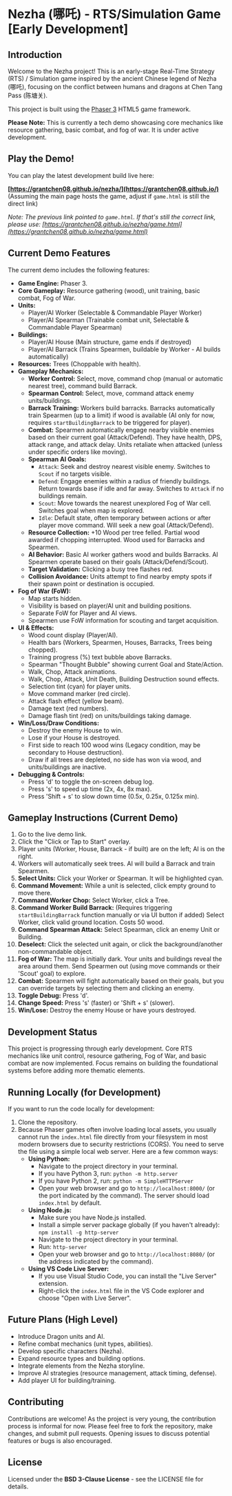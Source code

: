 # Nezha (哪吒) - RTS/Simulation Game [Early Development]

## Introduction

Welcome to the Nezha project! This is an early-stage Real-Time Strategy (RTS) / Simulation game inspired by the ancient Chinese legend of Nezha (哪吒), focusing on the conflict between humans and dragons at Chen Tang Pass (陈塘关).

This project is built using the [Phaser 3](https://phaser.io/) HTML5 game framework.

**Please Note:** This is currently a tech demo showcasing core mechanics like resource gathering, basic combat, and fog of war. It is under active development.

## Play the Demo!

You can play the latest development build live here:

**[https://grantchen08.github.io/nezha/](https://grantchen08.github.io/)** (Assuming the main page hosts the game, adjust if `game.html` is still the direct link)

*Note: The previous link pointed to `game.html`. If that's still the correct link, please use: [https://grantchen08.github.io/nezha/game.html](https://grantchen08.github.io/nezha/game.html)*

## Current Demo Features

The current demo includes the following features:

* **Game Engine:** Phaser 3.
* **Core Gameplay:** Resource gathering (wood), unit training, basic combat, Fog of War.
* **Units:**
    * Player/AI Worker (Selectable & Commandable Player Worker)
    * Player/AI Spearman (Trainable combat unit, Selectable & Commandable Player Spearman)
* **Buildings:**
    * Player/AI House (Main structure, game ends if destroyed)
    * Player/AI Barrack (Trains Spearmen, buildable by Worker - AI builds automatically)
* **Resources:** Trees (Choppable with health).
* **Gameplay Mechanics:**
    * **Worker Control:** Select, move, command chop (manual or automatic nearest tree), command build Barrack.
    * **Spearman Control:** Select, move, command attack enemy units/buildings.
    * **Barrack Training:** Workers build barracks. Barracks automatically train Spearmen (up to a limit) if wood is available (AI only for now, requires `startBuildingBarrack` to be triggered for player).
    * **Combat:** Spearmen automatically engage nearby visible enemies based on their current goal (Attack/Defend). They have health, DPS, attack range, and attack delay. Units retaliate when attacked (unless under specific orders like moving).
    * **Spearman AI Goals:**
        * `Attack`: Seek and destroy nearest visible enemy. Switches to `Scout` if no targets visible.
        * `Defend`: Engage enemies within a radius of friendly buildings. Return towards base if idle and far away. Switches to `Attack` if no buildings remain.
        * `Scout`: Move towards the nearest unexplored Fog of War cell. Switches goal when map is explored.
        * `Idle`: Default state, often temporary between actions or after player move command. Will seek a new goal (Attack/Defend).
    * **Resource Collection:** +10 Wood per tree felled. Partial wood awarded if chopping interrupted. Wood used for Barracks and Spearmen.
    * **AI Behavior:** Basic AI worker gathers wood and builds Barracks. AI Spearmen operate based on their goals (Attack/Defend/Scout).
    * **Target Validation:** Clicking a busy tree flashes red.
    * **Collision Avoidance:** Units attempt to find nearby empty spots if their spawn point or destination is occupied.
* **Fog of War (FoW):**
    * Map starts hidden.
    * Visibility is based on player/AI unit and building positions.
    * Separate FoW for Player and AI views.
    * Spearmen use FoW information for scouting and target acquisition.
* **UI & Effects:**
    * Wood count display (Player/AI).
    * Health bars (Workers, Spearmen, Houses, Barracks, Trees being chopped).
    * Training progress (%) text bubble above Barracks.
    * Spearman "Thought Bubble" showing current Goal and State/Action.
    * Walk, Chop, Attack animations.
    * Walk, Chop, Attack, Unit Death, Building Destruction sound effects.
    * Selection tint (cyan) for player units.
    * Move command marker (red circle).
    * Attack flash effect (yellow beam).
    * Damage text (red numbers).
    * Damage flash tint (red) on units/buildings taking damage.
* **Win/Loss/Draw Conditions:**
    * Destroy the enemy House to win.
    * Lose if your House is destroyed.
    * First side to reach 100 wood wins (Legacy condition, may be secondary to House destruction).
    * Draw if all trees are depleted, no side has won via wood, and units/buildings are inactive.
* **Debugging & Controls:**
    * Press 'd' to toggle the on-screen debug log.
    * Press 's' to speed up time (2x, 4x, 8x max).
    * Press 'Shift + s' to slow down time (0.5x, 0.25x, 0.125x min).

## Gameplay Instructions (Current Demo)

1.  Go to the live demo link.
2.  Click the "Click or Tap to Start" overlay.
3.  Player units (Worker, House, Barrack - if built) are on the left; AI is on the right.
4.  Workers will automatically seek trees. AI will build a Barrack and train Spearmen.
5.  **Select Units:** Click your Worker or Spearman. It will be highlighted cyan.
6.  **Command Movement:** While a unit is selected, click empty ground to move there.
7.  **Command Worker Chop:** Select Worker, click a Tree.
8.  **Command Worker Build Barrack:** (Requires triggering `startBuildingBarrack` function manually or via UI button if added) Select Worker, click valid ground location. Costs 50 wood.
9.  **Command Spearman Attack:** Select Spearman, click an enemy Unit or Building.
10. **Deselect:** Click the selected unit again, or click the background/another non-commandable object.
11. **Fog of War:** The map is initially dark. Your units and buildings reveal the area around them. Send Spearmen out (using move commands or their 'Scout' goal) to explore.
12. **Combat:** Spearmen will fight automatically based on their goals, but you can override targets by selecting them and clicking an enemy.
13. **Toggle Debug:** Press 'd'.
14. **Change Speed:** Press 's' (faster) or 'Shift + s' (slower).
15. **Win/Lose:** Destroy the enemy House or have yours destroyed.

## Development Status

This project is progressing through early development. Core RTS mechanics like unit control, resource gathering, Fog of War, and basic combat are now implemented. Focus remains on building the foundational systems before adding more thematic elements.

## Running Locally (for Development)

If you want to run the code locally for development:

1.  Clone the repository.
2.  Because Phaser games often involve loading local assets, you usually cannot run the `index.html` file directly from your filesystem in most modern browsers due to security restrictions (CORS). You need to serve the file using a simple local web server. Here are a few common ways:
    * **Using Python:**
        * Navigate to the project directory in your terminal.
        * If you have Python 3, run: `python -m http.server`
        * If you have Python 2, run: `python -m SimpleHTTPServer`
        * Open your web browser and go to `http://localhost:8000/` (or the port indicated by the command). The server should load `index.html` by default.
    * **Using Node.js:**
        * Make sure you have Node.js installed.
        * Install a simple server package globally (if you haven't already): `npm install -g http-server`
        * Navigate to the project directory in your terminal.
        * Run: `http-server`
        * Open your web browser and go to `http://localhost:8080/` (or the address indicated by the command).
    * **Using VS Code Live Server:**
        * If you use Visual Studio Code, you can install the "Live Server" extension.
        * Right-click the `index.html` file in the VS Code explorer and choose "Open with Live Server".

## Future Plans (High Level)

* Introduce Dragon units and AI.
* Refine combat mechanics (unit types, abilities).
* Develop specific characters (Nezha).
* Expand resource types and building options.
* Integrate elements from the Nezha storyline.
* Improve AI strategies (resource management, attack timing, defense).
* Add player UI for building/training.

## Contributing

Contributions are welcome! As the project is very young, the contribution process is informal for now. Please feel free to fork the repository, make changes, and submit pull requests. Opening issues to discuss potential features or bugs is also encouraged.

## License

Licensed under the **BSD 3-Clause License** - see the LICENSE file for details.
